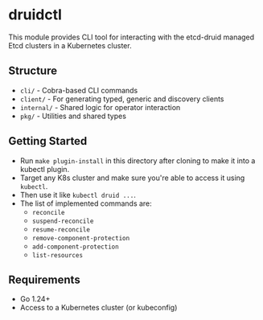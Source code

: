 # druidctl

This module provides CLI tool for interacting with the etcd-druid managed Etcd clusters in a Kubernetes cluster.

## Structure
- `cli/`   - Cobra-based CLI commands
- `client/` - For generating typed, generic and discovery clients
- `internal/`  - Shared logic for operator interaction
- `pkg/`   - Utilities and shared types

## Getting Started
- Run `make plugin-install` in this directory after cloning to make it into a kubectl plugin.
- Target any K8s cluster and make sure you're able to access it using `kubectl`.
- Then use it like `kubectl druid ...`.
- The list of implemented commands are: 
  - `reconcile`
  - `suspend-reconcile`
  - `resume-reconcile`
  - `remove-component-protection`
  - `add-component-protection`
  - `list-resources`

## Requirements
- Go 1.24+
- Access to a Kubernetes cluster (or kubeconfig)
